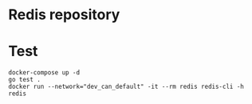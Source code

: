 # Redis repository

# Test
```shell
docker-compose up -d
go test .
docker run --network="dev_can_default" -it --rm redis redis-cli -h redis 
```
